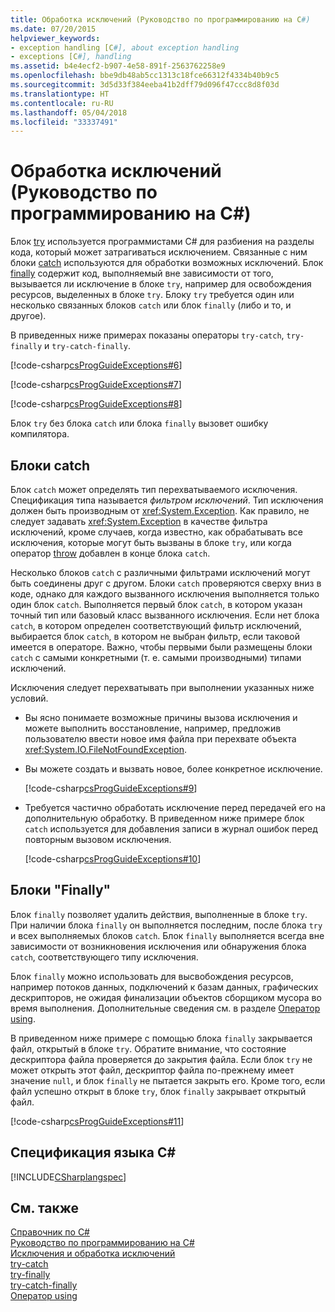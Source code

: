 ```yaml
---
title: Обработка исключений (Руководство по программированию на C#)
ms.date: 07/20/2015
helpviewer_keywords:
- exception handling [C#], about exception handling
- exceptions [C#], handling
ms.assetid: b4e4ecf2-b907-4e58-891f-2563762258e9
ms.openlocfilehash: bbe9db48ab5cc1313c18fce66312f4334b40b9c5
ms.sourcegitcommit: 3d5d33f384eeba41b2dff79d096f47ccc8d8f03d
ms.translationtype: HT
ms.contentlocale: ru-RU
ms.lasthandoff: 05/04/2018
ms.locfileid: "33337491"
---
```

# <a name="exception-handling-c-programming-guide"></a>Обработка исключений (Руководство по программированию на C#)
Блок [try](../../../csharp/language-reference/keywords/try-catch.md) используется программистами C# для разбиения на разделы кода, который может затрагиваться исключением. Связанные с ним блоки [catch](../../../csharp/language-reference/keywords/try-catch.md) используются для обработки возможных исключений. Блок [finally](../../../csharp/language-reference/keywords/try-finally.md) содержит код, выполняемый вне зависимости от того, вызывается ли исключение в блоке `try`, например для освобождения ресурсов, выделенных в блоке `try`. Блоку `try` требуется один или несколько связанных блоков `catch` или блок `finally` (либо и то, и другое).  
  
 В приведенных ниже примерах показаны операторы `try-catch`, `try-finally` и `try-catch-finally`.  
  
 [!code-csharp[csProgGuideExceptions#6](../../../csharp/programming-guide/exceptions/codesnippet/CSharp/exception-handling_1.cs)]  
  
 [!code-csharp[csProgGuideExceptions#7](../../../csharp/programming-guide/exceptions/codesnippet/CSharp/exception-handling_2.cs)]  
  
 [!code-csharp[csProgGuideExceptions#8](../../../csharp/programming-guide/exceptions/codesnippet/CSharp/exception-handling_3.cs)]  
  
 Блок `try` без блока `catch` или блока `finally` вызовет ошибку компилятора.  
  
## <a name="catch-blocks"></a>Блоки catch  
 Блок `catch` может определять тип перехватываемого исключения. Спецификация типа называется *фильтром исключений*. Тип исключения должен быть производным от <xref:System.Exception>. Как правило, не следует задавать <xref:System.Exception> в качестве фильтра исключений, кроме случаев, когда известно, как обрабатывать все исключения, которые могут быть вызваны в блоке `try`, или когда оператор [throw](../../../csharp/language-reference/keywords/throw.md) добавлен в конце блока `catch`.  
  
 Несколько блоков `catch` с различными фильтрами исключений могут быть соединены друг с другом. Блоки `catch` проверяются сверху вниз в коде, однако для каждого вызванного исключения выполняется только один блок `catch`. Выполняется первый блок `catch`, в котором указан точный тип или базовый класс вызванного исключения. Если нет блока `catch`, в котором определен соответствующий фильтр исключений, выбирается блок `catch`, в котором не выбран фильтр, если таковой имеется в операторе. Важно, чтобы первыми были размещены блоки `catch` с самыми конкретными (т. е. самыми производными) типами исключений.  
  
 Исключения следует перехватывать при выполнении указанных ниже условий.  
  
-   Вы ясно понимаете возможные причины вызова исключения и можете выполнить восстановление, например, предложив пользователю ввести новое имя файла при перехвате объекта <xref:System.IO.FileNotFoundException>.  
  
-   Вы можете создать и вызвать новое, более конкретное исключение.  
  
     [!code-csharp[csProgGuideExceptions#9](../../../csharp/programming-guide/exceptions/codesnippet/CSharp/exception-handling_4.cs)]  
  
-   Требуется частично обработать исключение перед передачей его на дополнительную обработку. В приведенном ниже примере блок `catch` используется для добавления записи в журнал ошибок перед повторным вызовом исключения.  
  
     [!code-csharp[csProgGuideExceptions#10](../../../csharp/programming-guide/exceptions/codesnippet/CSharp/exception-handling_5.cs)]  
  
## <a name="finally-blocks"></a>Блоки "Finally"  
 Блок `finally` позволяет удалить действия, выполненные в блоке `try`. При наличии блока `finally` он выполняется последним, после блока `try` и всех выполняемых блоков `catch`. Блок `finally` выполняется всегда вне зависимости от возникновения исключения или обнаружения блока `catch`, соответствующего типу исключения.  
  
 Блок `finally` можно использовать для высвобождения ресурсов, например потоков данных, подключений к базам данных, графических дескрипторов, не ожидая финализации объектов сборщиком мусора во время выполнения. Дополнительные сведения см. в разделе [Оператор using](../../../csharp/language-reference/keywords/using-statement.md).  
  
 В приведенном ниже примере с помощью блока `finally` закрывается файл, открытый в блоке `try`. Обратите внимание, что состояние дескриптора файла проверяется до закрытия файла. Если блок `try` не может открыть этот файл, дескриптор файла по-прежнему имеет значение `null`, и блок `finally` не пытается закрыть его. Кроме того, если файл успешно открыт в блоке `try`, блок `finally` закрывает открытый файл.  
  
 [!code-csharp[csProgGuideExceptions#11](../../../csharp/programming-guide/exceptions/codesnippet/CSharp/exception-handling_6.cs)]  
  
## <a name="c-language-specification"></a>Спецификация языка C#  
 [!INCLUDE[CSharplangspec](~/includes/csharplangspec-md.md)]  
  
## <a name="see-also"></a>См. также  
 [Справочник по C#](../../../csharp/language-reference/index.md)  
 [Руководство по программированию на C#](../../../csharp/programming-guide/index.md)  
 [Исключения и обработка исключений](../../../csharp/programming-guide/exceptions/index.md)  
 [try-catch](../../../csharp/language-reference/keywords/try-catch.md)  
 [try-finally](../../../csharp/language-reference/keywords/try-finally.md)  
 [try-catch-finally](../../../csharp/language-reference/keywords/try-catch-finally.md)  
 [Оператор using](../../../csharp/language-reference/keywords/using-statement.md)

